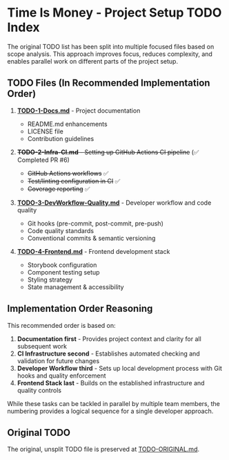 # Time Is Money - Project Setup TODO Index

The original TODO list has been split into multiple focused files based on scope analysis. This approach improves focus, reduces complexity, and enables parallel work on different parts of the project setup.

## TODO Files (In Recommended Implementation Order)

1. [**TODO-1-Docs.md**](TODO-1-Docs.md) - Project documentation

   - README.md enhancements
   - LICENSE file
   - Contribution guidelines

2. ~~**TODO-2-Infra-CI.md** - Setting up GitHub Actions CI pipeline~~ (✅ Completed PR #6)

   - ~~GitHub Actions workflows~~ ✅
   - ~~Test/linting configuration in CI~~ ✅
   - ~~Coverage reporting~~ ✅

3. [**TODO-3-DevWorkflow-Quality.md**](TODO-3-DevWorkflow-Quality.md) - Developer workflow and code quality

   - Git hooks (pre-commit, post-commit, pre-push)
   - Code quality standards
   - Conventional commits & semantic versioning

4. [**TODO-4-Frontend.md**](TODO-4-Frontend.md) - Frontend development stack
   - Storybook configuration
   - Component testing setup
   - Styling strategy
   - State management & accessibility

## Implementation Order Reasoning

This recommended order is based on:

1. **Documentation first** - Provides project context and clarity for all subsequent work
2. **CI Infrastructure second** - Establishes automated checking and validation for future changes
3. **Developer Workflow third** - Sets up local development process with Git hooks and quality enforcement
4. **Frontend Stack last** - Builds on the established infrastructure and quality controls

While these tasks can be tackled in parallel by multiple team members, the numbering provides a logical sequence for a single developer approach.

## Original TODO

The original, unsplit TODO file is preserved at [TODO-ORIGINAL.md](TODO-ORIGINAL.md).
